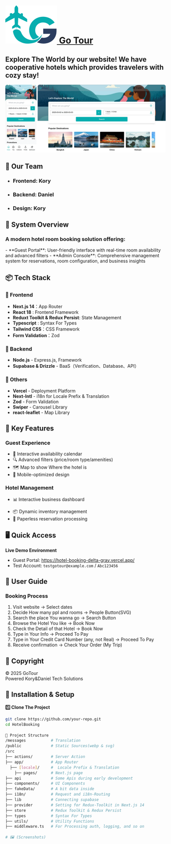 # <a href="https://hotel-booking-delta-gray.vercel.app/"> <img src="/HotelBooking/public/gotour.svg"> Go Tour </a>
<h2>Explore The World by our website! We have cooperative hotels which provides travelers with cozy stay!</h2> 
<img src="/HotelBooking/public/readme/merged_image.webp">

## 🧑 Our Team
- <h3>Frontend: Kory</h3>
- <h3>Backend: Daniel</h3>
- <h3>Design: Kory</h3>


## 🌟 System Overview
<h3>A modern hotel room booking solution offering:</h3>
- **Guest Portal**: User-friendly interface with real-time room availability and advanced filters
- **Admin Console**: Comprehensive management system for reservations, room configuration, and business insights
<!-- - ✅ **Resopnsive Design**：For Mobile and PC users -->
<!-- - 🚀 **SEO Optimization**：Next.js Server-Side Rendering, enhancing the raking in search -->
<!-- - ⚡ **State Management**：Integrate Redux-Toolkit & Redux-Persist
- 🛠 **Backend**：Node.js + Supabase
- 🎯 **Form Validation**：Using Zod to ensure correct value -->

## 📦 Tech Stack
### 🔹 Frontend
- **Next.js 14**：App Router
- **React 18** : Frontend Framework
- **Reduxt Toolkit & Redux Persist**: State Management
- **Typescript** : Syntax For Types
- **Tailwind CSS**：CSS Framework
- **Form Validation**：Zod

### 🔹 Backend
- **Node.js** - Express.js, Framework 
- **Supabase & Drizzle** - BaaS（Verification、Database、API）

### 🔹 Others
- **Vercel** - Deployment Platform
- **Next-Intl** - i18n for Locale Prefix & Translation
- **Zod** - Form Validation
- **Swiper** - Carousel Library
- **react-leaflet** - Map Library

## 🏨 Key Features
### Guest Experience
- 📅 Interactive availability calendar
- 🔍 Advanced filters (price/room type/amenities)
- 🗺️ Map to show Where the hotel is
- 📱 Mobile-optimized design
<!-- - 📧 Real-time booking status updates -->
<!-- - 🔒 PCI-compliant data protection -->

### Hotel Management
- 📊 Interactive business dashboard
<!-- - 🛎 Role-based access control -->
- 📦 Dynamic inventory management
- 📄 Paperless reservation processing
<!-- - 🖨️ Export/print functionality -->

## 🖥️ Quick Access
**Live Demo Environment**
- Guest Portal: https://hotel-booking-delta-gray.vercel.app/
- Test Account: `testgotour@example.com` / `Abc123456`

## 📘 User Guide
### Booking Process
1. Visit website → Select dates
2. Decide How many ppl and rooms → People Button(SVG)
3. Search the place You wanna go → Search Button
4. Browse the Hotel You like → Book Now
5. Check the Detail of that Hotel → Book Now
6. Type in Your Info → Proceed To Pay
7. Type in Your Credit Card Number (any, not Real) → Proceed To Pay
8. Receive confirmation → Check Your Order (My Trip)

## 📜 Copyright
© 2025 GoTour  
Powered Kory&Daniel Tech Solutions


## 🔧 Installation & Setup
**1️⃣ Clone The Project**
```sh
git clone https://github.com/your-repo.git
cd HotelBooking

📂 Project Structure
/messages           # Translation
/public             # Static Sources(webp & svg)
/src
├── actions/        # Server Action
├── app/            # App Router
  ├── [locale]/     #  Locale Prefix & Translation
    ├── pages/      # Next.js page
├── api             # Some Apis during early development
├── components/     # UI Components
├── fakeData/       # A bit data inside
├── i18n/           # Request and i18n-Routing
├── lib             # Connecting supabase
├── provider        # Setting for Redux-Toolkit in Next.js 14
├── store           # Redux Toolkit & Redux Persist
├── types           # Syntax For Types
├── utils/          # Utility Functions
├── middleware.ts   # For Processing auth, logging, and so on

# 🖼 (Screenshots)
